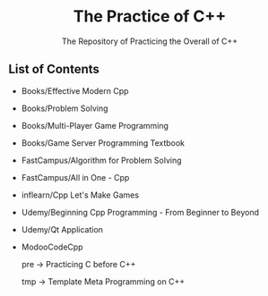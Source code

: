 <h1 align="center">The Practice of C++</h1>
<div align="center">
    The Repository of Practicing the Overall of C++
</div>

## List of Contents

-   Books/Effective Modern Cpp

-   Books/Problem Solving

-   Books/Multi-Player Game Programming

-   Books/Game Server Programming Textbook

-   FastCampus/Algorithm for Problem Solving

-   FastCampus/All in One - Cpp

-   inflearn/Cpp Let's Make Games

-   Udemy/Beginning Cpp Programming - From Beginner to Beyond

-   Udemy/Qt Application

-   ModooCodeCpp

    pre -> Practicing C before C++

    tmp -> Template Meta Programming on C++
